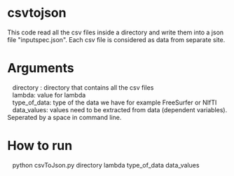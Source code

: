 # csvtojson

This code read all the csv files inside a directory and write them into a json file "inputspec.json". Each csv file is considered as data from separate site. 
# Arguments
 &nbsp;&nbsp; directory : directory that contains all the csv files \
 &nbsp;&nbsp; lambda: value for lambda \
 &nbsp;&nbsp; type_of_data: type of the data we have for example FreeSurfer or NIfTI \
 &nbsp;&nbsp; data_values: values need to be extracted from data (dependent variables). Seperated by a space in command line. 
# How to run
 &nbsp;&nbsp; python csvToJson.py directory lambda type_of_data data_values 
 
